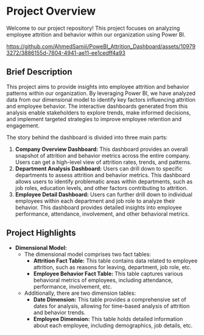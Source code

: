 # Project Overview

Welcome to our project repository! This project focuses on analyzing employee attrition and behavior within our organization using Power BI. 



https://github.com/AhmedSamiii/PoweBI_Attrition_Dashboard/assets/109793272/3886155d-7804-4941-ae11-ee1cedff4a93


## Brief Description
This project aims to provide insights into employee attrition and behavior patterns within our organization. By leveraging Power BI, we have analyzed data from our dimensional model to identify key factors influencing attrition and employee behavior. The interactive dashboards generated from this analysis enable stakeholders to explore trends, make informed decisions, and implement targeted strategies to improve employee retention and engagement.

The story behind the dashboard is divided into three main parts:
1. **Company Overview Dashboard:** This dashboard provides an overall snapshot of attrition and behavior metrics across the entire company. Users can get a high-level view of attrition rates, trends, and patterns.
2. **Department Analysis Dashboard:** Users can drill down to specific departments to assess attrition and behavior metrics. This dashboard allows users to identify problematic areas within departments, such as job roles, education levels, and other factors contributing to attrition.
3. **Employee Detail Dashboard:** Users can further drill down to individual employees within each department and job role to analyze their behavior. This dashboard provides detailed insights into employee performance, attendance, involvement, and other behavioral metrics.

## Project Highlights
- **Dimensional Model:**
  - The dimensional model comprises two fact tables: 
    - **Attrition Fact Table:** This table contains data related to employee attrition, such as reasons for leaving, department, job role, etc.
    - **Employee Behavior Fact Table:** This table captures various behavioral metrics of employees, including attendance, performance, involvement, etc.
  - Additionally, there are two dimension tables:
    - **Date Dimension:** This table provides a comprehensive set of dates for analysis, allowing for time-based analysis of attrition and behavior trends.
    - **Employee Dimension:** This table holds detailed information about each employee, including demographics, job details, etc.


